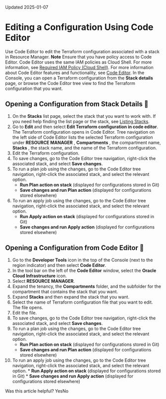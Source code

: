 Updated 2025-01-07
# Editing a Configuration Using Code Editor
Use Code Editor to edit the Terraform configuration associated with a stack in Resource Manager.
**Note** Ensure that you have policy access to Code Editor. Code Editor uses the same IAM policies as Cloud Shell. For more information, see [Required IAM Policy (Cloud Shell)](https://docs.oracle.com/iaas/Content/API/Concepts/devcloudshellintro.htm#Required_IAM_Policy). For more information about Code Editor features and functionality, see [Code Editor](https://docs.oracle.com/iaas/Content/API/Concepts/code_editor_intro.htm).
In the Console, you can open a Terraform configuration from the **Stack details** page, or browse the Code Editor tree view to find the Terraform configuration that you want.
## Opening a Configuration from Stack Details 🔗 
  1. On the **Stacks** list page, select the stack that you want to work with. If you need help finding the list page or the stack, see [Listing Stacks](https://docs.oracle.com/en-us/iaas/Content/ResourceManager/Tasks/list-stacks.htm#top "List stacks in Resource Manager.").
  2. Go to **Edit** and then select **Edit Terraform configuration in code editor**.
The Terraform configuration opens in Code Editor. Tree navigation on the left side of Code Editor lists the selected Terraform configuration under **RESOURCE MANAGER** , **Compartments** , the compartment name, **Stacks** , the stack name, and the name of the Terraform configuration.
  3. Edit the Terraform configuration.
  4. To save changes, go to the Code Editor tree navigation, right-click the associated stack, and select **Save changes**.
  5. To run a plan job using the changes, go to the Code Editor tree navigation, right-click the associated stack, and select the relevant option.
     * **Run Plan action on stack** (displayed for configurations stored in Git)
     * **Save changes and run Plan action** (displayed for configurations stored elsewhere)
  6. To run an apply job using the changes, go to the Code Editor tree navigation, right-click the associated stack, and select the relevant option.
     * **Run Apply action on stack** (displayed for configurations stored in Git)
     * **Save changes and run Apply action** (displayed for configurations stored elsewhere)


## Opening a Configuration from Code Editor 🔗 
  1. Go to the **Developer Tools** icon in the top of the Console (next to the region indicator) and then select **Code Editor**. 
  2. In the tool bar on the left of the **Code Editor** window, select the **Oracle Cloud Infrastructure** icon.
  3. Select **RESOURCE MANAGER**.
  4. Expand the tenancy, the **Compartments** folder, and the subfolder for the compartment that contains the stack that you want.
  5. Expand **Stacks** and then expand the stack that you want.
  6. Select the name of Terraform configuration file that you want to edit.
The file opens.
  7. Edit the file.
  8. To save changes, go to the Code Editor tree navigation, right-click the associated stack, and select **Save changes**.
  9. To run a plan job using the changes, go to the Code Editor tree navigation, right-click the associated stack, and select the relevant option.
     * **Run Plan action on stack** (displayed for configurations stored in Git)
     * **Save changes and run Plan action** (displayed for configurations stored elsewhere)
  10. To run an apply job using the changes, go to the Code Editor tree navigation, right-click the associated stack, and select the relevant option.
     * **Run Apply action on stack** (displayed for configurations stored in Git)
     * **Save changes and run Apply action** (displayed for configurations stored elsewhere)


Was this article helpful?
YesNo

